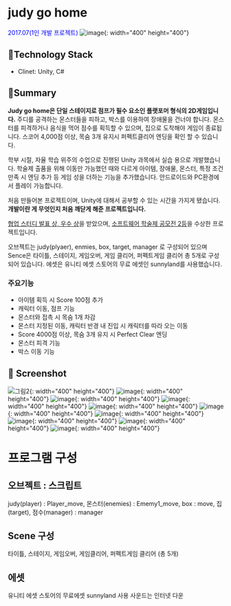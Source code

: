 # judy go home
<span style="color:blue">2017.07(1인 개발 프로젝트)</span>
![image](https://user-images.githubusercontent.com/55998706/70967525-cf87d880-20d9-11ea-8f3d-468c79a12b31.png){: width="400" height="400"}

## 📘Technology Stack
- Clinet: Unity, C#

## 📌Summary
**Judy go home은 단일 스테이지로 점프가 필수 요소인 플랫포머 형식의 2D게임입니다.** 주디를 공격하는 몬스터들을 피하고, 박스를 이용하여 장애물을 건너야 합니다. 몬스터를 피격하거나 음식을 먹어 점수를 획득할 수 있으며, 집으로 도착해야 게임이 종료됩니다. 스코어 4,000점 이상, 목숨 3개 유지시 퍼펙트클리어 엔딩을 확인 할 수 있습니다.

 학부 시절, 자율 학습 위주의 수업으로 진행된 Unity 과목에서 실습 용으로 개발했습니다. 학술제 출품을 위해 이동만 가능했던 때와 다르게 아이템, 장애물, 몬스터, 특정 조건 만족 시 엔딩 추가 등 게임 성을 더하는 기능을 추가했습니다. 안드로이드와 PC환경에서 플레이 가능합니다.

 처음 만들어본 프로젝트이며, Unity에 대해서 공부할 수 있는 시간을 가지게 됐습니다. **개발이란 게 무엇인지 처음 깨닫게 해준 프로젝트입니다.**

 [협업 스터디 발표 상, 우수 상](https://www.notion.so/0bd7e3cf0b714210b3a623686e55a612)을 받았으며, [소프트웨어 학술제 공모전 2등](https://www.notion.so/540fd5c330614a10b948e90e4ccb7b9d)을 수상한 프로젝트입니다.
 
 오브젝트는 judy(plyaer), enmies, box, target, manager 로 구성되어 있으며 Sence은 타이틀, 스테이지, 게임오버, 게임 클리어, 퍼펙트게임 클리어 총 5개로 구성되어 있습니다. 에셋은 유니티 에셋 스토어의 무료 에셋인 sunnyland를 사용했습니다.
 
 ### 주요기능

- 아이템 획득 시 Score 100점 추가
- 캐릭터 이동, 점프 기능
- 몬스터와 접촉 시 목숨 1개 차감
- 몬스터 지정된 이동, 캐릭터 반경 내 진입 시 캐릭터를 따라 오는 이동
- Score 4000점 이상, 목숨 3개 유지 시 Perfect Clear 엔딩
- 몬스터 피격 기능
- 박스 이동 기능

## 🎨 Screenshot
![그림2](https://user-images.githubusercontent.com/55998706/70035387-182d9500-15f6-11ea-9da6-18f21e53c6bb.png){: width="400" height="400"}
![image](https://user-images.githubusercontent.com/55998706/70967553-e0d0e500-20d9-11ea-92db-7a0e98530e45.png){: width="400" height="400"}
![image](https://user-images.githubusercontent.com/55998706/70967593-0362fe00-20da-11ea-9e04-f335454aaee9.png){: width="400" height="400"}
![image](https://user-images.githubusercontent.com/55998706/70967612-11b11a00-20da-11ea-9815-9da5128d24b9.png){: width="400" height="400"}
![image](https://user-images.githubusercontent.com/55998706/70967619-1675ce00-20da-11ea-94fa-9b8d13aaa14b.png){: width="400" height="400"}
![image](https://user-images.githubusercontent.com/55998706/70967636-2097cc80-20da-11ea-8259-378dadf70af7.png){: width="400" height="400"}
![image](https://user-images.githubusercontent.com/55998706/70967647-2b526180-20da-11ea-861f-4a581a3c69d3.png){: width="400" height="400"}
![image](https://user-images.githubusercontent.com/55998706/70967660-32796f80-20da-11ea-85e4-cc10b26daee5.png){: width="400" height="400"}
![image](https://user-images.githubusercontent.com/55998706/70967667-3dcc9b00-20da-11ea-8d13-226c32e59a1a.png){: width="400" height="400"}
![image](https://user-images.githubusercontent.com/55998706/70967728-6fddfd00-20da-11ea-8e56-c7dfb73b5c56.png){: width="400" height="400"}
# 프로그램 구성
## 오브젝트 : 스크립트
judy(player) : Player_move, 몬스터(enemies) : Ememy1_move,
box : move, 집(target), 점수(manager) : manager
## Scene 구성 
타이틀, 스테이지, 게임오버, 게임클리어, 퍼펙트게임 클리어 (총 5개)
## 에셋
유니티 에셋 스토어의 무료에셋 sunnyland 사용
사운드는 인터넷 다운
